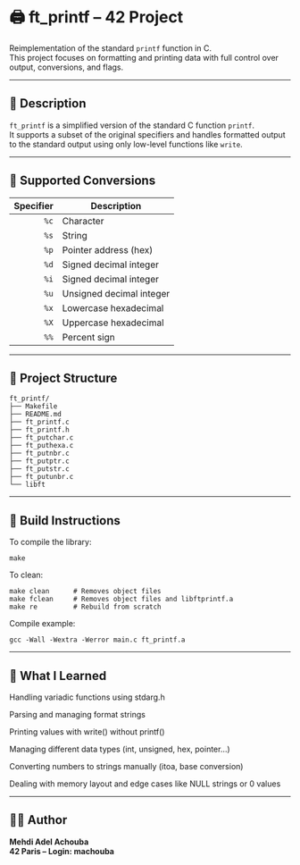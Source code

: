 # 🖨️ ft_printf – 42 Project

Reimplementation of the standard `printf` function in C.  
This project focuses on formatting and printing data with full control over output, conversions, and flags.

---

## 📌 Description

`ft_printf` is a simplified version of the standard C function `printf`.  
It supports a subset of the original specifiers and handles formatted output to the standard output using only low-level functions like `write`.

---

## 🎯 Supported Conversions

| Specifier | Description                |
|----------:|----------------------------|
| `%c`      | Character                  |
| `%s`      | String                     |
| `%p`      | Pointer address (hex)      |
| `%d`      | Signed decimal integer     |
| `%i`      | Signed decimal integer     |
| `%u`      | Unsigned decimal integer   |
| `%x`      | Lowercase hexadecimal      |
| `%X`      | Uppercase hexadecimal      |
| `%%`      | Percent sign               |

---

## 📂 Project Structure
```
ft_printf/
├── Makefile
├── README.md
├── ft_printf.c
├── ft_printf.h
├── ft_putchar.c
├── ft_puthexa.c
├── ft_putnbr.c
├── ft_putptr.c
├── ft_putstr.c
├── ft_putunbr.c
└── libft
```
---

## 🔧 Build Instructions

To compile the library:
```
make
```
To clean:

```
make clean      # Removes object files
make fclean     # Removes object files and libftprintf.a
make re         # Rebuild from scratch
```

Compile example:

```
gcc -Wall -Wextra -Werror main.c ft_printf.a
```
---
## 🧠 What I Learned
Handling variadic functions using stdarg.h

Parsing and managing format strings

Printing values with write() without printf()

Managing different data types (int, unsigned, hex, pointer…)

Converting numbers to strings manually (itoa, base conversion)

Dealing with memory layout and edge cases like NULL strings or 0 values

---
## 👨‍💻 Author
**Mehdi Adel Achouba**  
**42 Paris – Login: machouba**
